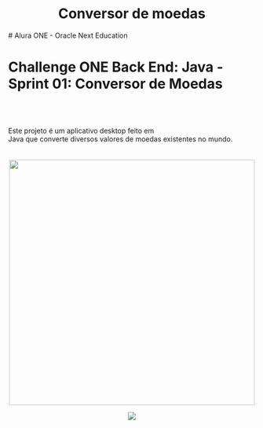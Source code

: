 <h1 align="center"> Conversor de moedas </h1>
#  Alura ONE - Oracle Next Education 
<h1>Challenge ONE Back End: Java - Sprint 01: Conversor de Moedas</h1> 
<br>
<br>
<br>
Este projeto é um aplicativo desktop feito em 
<br>Java que converte diversos valores de moedas existentes no mundo.
<br>
<br>
<br>
<div align= "center">
<img src ="https://user-images.githubusercontent.com/127160888/224409587-0a43a925-7cfc-4920-a3b7-9a4dfb1778cb.jpg" width= "500px"/>
</div>

<p align="center">
<img src="https://img.shields.io/static/v1?label=JAVA&message=1.8&color=blue&style=for-the-badge"/>  
</p>


